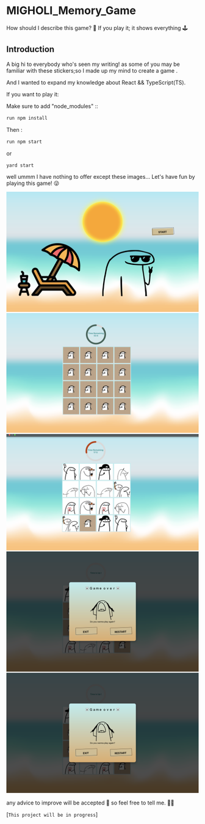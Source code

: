 # MIGHOLI_Memory_Game

How should I describe this game? 🤔 If you play it; it shows everything 🕹️

## Introduction

A big hi to everybody who's seen my writing! as some of you may be familiar with these stickers;so I made up my mind to create a game .

And I wanted to expand my knowledge about React && TypeScript(TS).

If you want to play it:

Make sure to add "node_modules" ::

```ts
run npm install
```

Then :

```ts
run npm start
```

or

```ts
yard start
```

well ummm I have nothing to offer except these images... Let's have fun by playing this game! 😜

![first image](./readme_images/first.png)
![second image](./readme_images/second.png)
![third image](./readme_images/third.png)
![fourth image](./readme_images/fifth.png)
![fifth image](./readme_images/fifth.png)

any advice to improve will be accepted 🫡 so feel free to tell me. 🤠🤠

[`This project will be in progress`]
